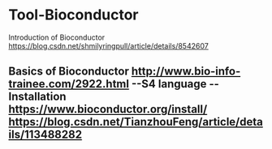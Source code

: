 # Tool-Bioconductor

Introduction of Bioconductor https://blog.csdn.net/shmilyringpull/article/details/8542607

Basics of Bioconductor http://www.bio-info-trainee.com/2922.html
--S4 language
--Installation https://www.bioconductor.org/install/  https://blog.csdn.net/TianzhouFeng/article/details/113488282
--
